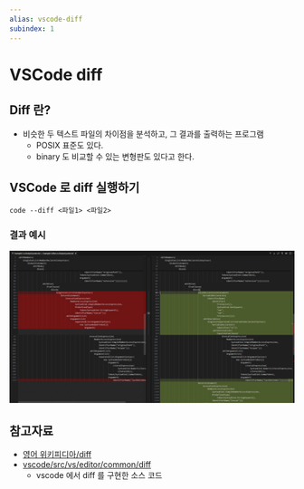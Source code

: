 ```yaml
---
alias: vscode-diff
subindex: 1
---
```


# VSCode diff

## Diff 란?

- 비슷한 두 텍스트 파일의 차이점을 분석하고, 그 결과를 출력하는 프로그램
  - POSIX 표준도 있다.
  - binary 도 비교할 수 있는 변형판도 있다고 한다.

## VSCode 로 diff 실행하기

```pwsh
code --diff <파일1> <파일2>
```

### 결과 예시

![image1](image/image1.png)

## 참고자료

- [영어 위키피디아/diff](https://en.wikipedia.org/wiki/Diff)
- [vscode/src/vs/editor/common/diff](https://github.com/microsoft/vscode/tree/main/src/vs/editor/common/diff)
  - vscode 에서 diff 를 구현한 소스 코드